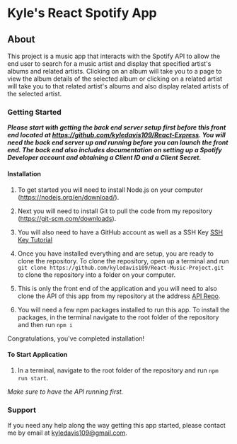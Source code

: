 # Kyle's React Spotify App

## About

This project is a music app that interacts with the Spotify API to allow the end user to search for a music artist and display that specified artist's albums and related artists. Clicking on an album will take you to a page to view the album details of the selected album or clicking on a related artist will take you to that related artist's albums and also display related artists of the selected artist.

### Getting Started

***Please start with getting the back end server setup first before this front end located at https://github.com/kyledavis109/React-Express. You will need the back end server up and running before you can launch the front end. The back end also includes documentation on setting up a Spotify Developer account and obtaining a Client ID and a Client Secret.***

#### Installation

1. To get started you will need to install Node.js on your computer (https://nodejs.org/en/download/).

2. Next you will need to install Git to pull the code from my repository (https://git-scm.com/downloads).

3. You will also need to have a GitHub account as well as a SSH Key [SSH Key Tutorial](https://docs.github.com/en/authentication/connecting-to-github-with-ssh/generating-a-new-ssh-key-and-adding-it-to-the-ssh-agent)

4. Once you have installed everything and are setup, you are ready to clone the repository. To clone the repository, open up a terminal and run `git clone https://github.com/kyledavis109/React-Music-Project.git` to clone the repository into a folder on your computer.

5. This is only the front end of the application and you will need to also clone the API of this app from my repository at the address [API Repo](https://github.com/kyledavis109/React-Express).

6. You will need a few npm packages installed to run this app. To install the packages, in the terminal navigate to the root folder of the repository and then run `npm i `

Congratulations, you've completed installation!

#### To Start Application

1. In a terminal, navigate to the root folder of the repository and run `npm run start`.

*Make sure to have the API running first.*


### Support

If you need any help along the way getting this app started, please contact me by email at kyledavis109@gmail.com.